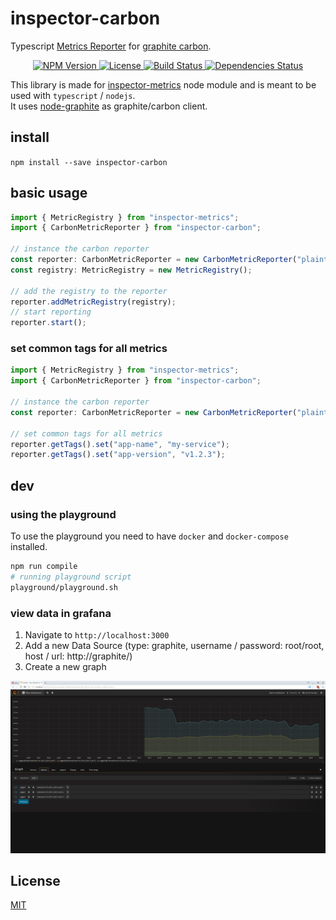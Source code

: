 # inspector-carbon
Typescript [Metrics Reporter](https://github.com/rstiller/inspector-metrics/blob/master/lib/metrics/metric-reporter.ts) for
[graphite carbon](https://github.com/graphite-project/carbon).

<p align="center">
    <a href="https://www.npmjs.org/package/inspector-carbon">
        <img src="https://img.shields.io/npm/v/inspector-carbon.svg" alt="NPM Version">
    </a>
    <a href="https://www.npmjs.org/package/inspector-carbon">
        <img src="https://img.shields.io/npm/l/inspector-carbon.svg" alt="License">
    </a>
    <a href="https://travis-ci.org/rstiller/inspector-carbon">
        <img src="http://img.shields.io/travis/rstiller/inspector-carbon/master.svg" alt="Build Status">
    </a>
    <a href="https://david-dm.org/rstiller/inspector-carbon">
        <img src="https://img.shields.io/david/rstiller/inspector-carbon.svg" alt="Dependencies Status">
    </a>
</p>

This library is made for [inspector-metrics](https://github.com/rstiller/inspector-metrics) node module and
is meant to be used with `typescript` / `nodejs`.  
It uses [node-graphite](https://github.com/felixge/node-graphite) as graphite/carbon client.

## install

`npm install --save inspector-carbon`

## basic usage

```typescript
import { MetricRegistry } from "inspector-metrics";
import { CarbonMetricReporter } from "inspector-carbon";

// instance the carbon reporter
const reporter: CarbonMetricReporter = new CarbonMetricReporter("plaintext://graphite:2003/");
const registry: MetricRegistry = new MetricRegistry();

// add the registry to the reporter
reporter.addMetricRegistry(registry);
// start reporting
reporter.start();
```

### set common tags for all metrics

```typescript
import { MetricRegistry } from "inspector-metrics";
import { CarbonMetricReporter } from "inspector-carbon";

// instance the carbon reporter
const reporter: CarbonMetricReporter = new CarbonMetricReporter("plaintext://graphite:2003/");

// set common tags for all metrics
reporter.getTags().set("app-name", "my-service");
reporter.getTags().set("app-version", "v1.2.3");
```

## dev

### using the playground

To use the playground you need to have `docker` and `docker-compose` installed.

```bash
npm run compile
# running playground script
playground/playground.sh
```

### view data in grafana

1. Navigate to `http://localhost:3000`
1. Add a new Data Source (type: graphite, username / password: root/root, host / url: http://graphite/)
1. Create a new graph

![](docs/grafana.png)

## License

[MIT](https://www.opensource.org/licenses/mit-license.php)
